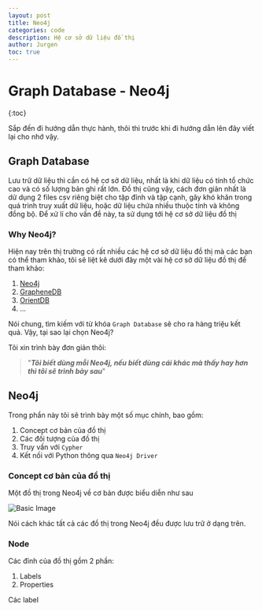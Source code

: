```yaml
---
layout: post
title: Neo4j
categories: code
description: Hệ cơ sở dữ liệu đồ thị
author: Jurgen
toc: true
---
```


# Graph Database - Neo4j

{:toc}

Sắp đến đi hướng dẫn thực hành, thôi thì trước khi đi hướng dẫn lên đây viết lại cho nhớ vậy.

## Graph Database

Lưu trữ dữ liệu thì cần có hệ cơ sở dữ liệu, nhất là khi dữ liệu có tính tổ chức cao và có số lượng bản ghi rất lớn. Đồ thị cũng vậy, cách đơn giản nhất là dử dụng 2 files csv riêng biệt cho tập đỉnh và tập cạnh, gây khó khăn trong quá trình truy xuất dữ liệu, hoặc dữ liệu chứa nhiều thuộc tính và không đồng bộ. Để xử lí cho vấn đề này, ta sử dụng tới hệ cơ sở dữ liệu đồ thị

### Why Neo4j?

Hiện nay trên thị trường có rất nhiều các hệ cơ sở dữ liệu đồ thị mà các bạn có thể tham khảo, tôi sẽ liệt kê dưới đây một vài hệ cơ sở dữ liệu đồ thị để tham khảo:

1. [Neo4j](https://neo4j.com/)
2. [GrapheneDB](https://www.graphenedb.com/)
3. [OrientDB](https://www.orientdb.org/)
4. ...

Nói chung, tìm kiếm với từ khóa `Graph Database` sẽ cho ra hàng triệu kết quả. Vậy, tại sao lại chọn Neo4j?

Tôi xin trình bày đơn giản thôi:

> "***Tôi biết dùng mỗi Neo4j, nếu biết dùng cái khác mà thấy hay hơn thì tôi sẽ trình bày sau***"

## Neo4j

Trong phần này tôi sẽ trình bày một số mục chính, bao gồm:

1. Concept cơ bản của đồ thị
2. Các đối tượng của đồ thị
3. Truy vấn với `Cypher`
4. Kết nối với Python thông qua `Neo4j Driver`

### Concept cơ bản của đồ thị

Một đồ thị trong Neo4j về cơ bản được biểu diễn như sau

![Basic Image]()

Nói cách khác tất cả các đồ thị trong Neo4j đều được lưu trữ ở dạng trên.

### Node

Các đỉnh của đồ thị gồm 2 phần:

1. Labels
2. Properties

Các label